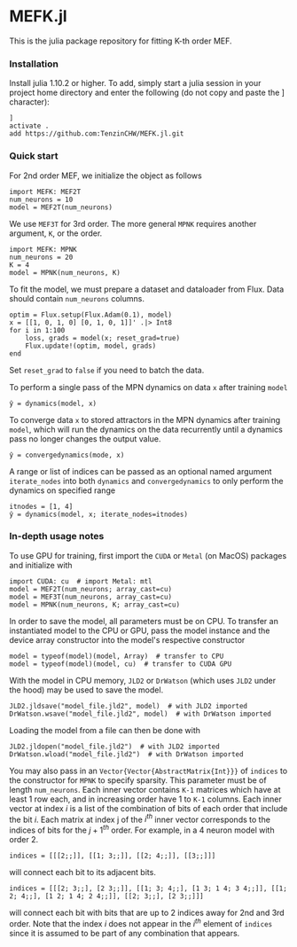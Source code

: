 # MEFK.jl

This is the julia package repository for fitting K-th order MEF.


### Installation
Install julia 1.10.2 or higher.
To add, simply start a julia session in your project home directory and enter the following (do not copy and paste the ] character):
```
]
activate .
add https://github.com:TenzinCHW/MEFK.jl.git
```


### Quick start
For 2nd order MEF, we initialize the object as follows
```
import MEFK: MEF2T
num_neurons = 10
model = MEF2T(num_neurons)
```

We use `MEF3T` for 3rd order. The more general `MPNK` requires another argument, `K`, or the order.
```
import MEFK: MPNK
num_neurons = 20
K = 4
model = MPNK(num_neurons, K)
```

To fit the model, we must prepare a dataset and dataloader from Flux. Data should contain `num_neurons` columns.
```
optim = Flux.setup(Flux.Adam(0.1), model)
x = [[1, 0, 1, 0] [0, 1, 0, 1]]' .|> Int8
for i in 1:100
    loss, grads = model(x; reset_grad=true)
    Flux.update!(optim, model, grads)
end
```
Set `reset_grad` to `false` if you need to batch the data.

To perform a single pass of the MPN dynamics on data `x` after training `model`
```
ŷ = dynamics(model, x)
```
To converge data `x` to stored attractors in the MPN dynamics after training `model`, which will run the dynamics on the data recurrently until a dynamics pass no longer changes the output value.
```
ŷ = convergedynamics(mode, x)
```

A range or list of indices can be passed as an optional named argument `iterate_nodes` into both `dynamics` and `convergedynamics` to only perform the dynamics on specified range
```
itnodes = [1, 4]
ŷ = dynamics(model, x; iterate_nodes=itnodes)
```

### In-depth usage notes
To use GPU for training, first import the `CUDA` or `Metal` (on MacOS) packages and initialize with 
```
import CUDA: cu  # import Metal: mtl
model = MEF2T(num_neurons; array_cast=cu)
model = MEF3T(num_neurons, array_cast=cu)
model = MPNK(num_neurons, K; array_cast=cu)
```

In order to save the model, all parameters must be on CPU. To transfer an instantiated model to the CPU or GPU, pass the model instance and the device array constructor into the model's respective constructor
```
model = typeof(model)(model, Array)  # transfer to CPU
model = typeof(model)(model, cu)  # transfer to CUDA GPU
```

With the model in CPU memory, `JLD2` or `DrWatson` (which uses `JLD2` under the hood) may be used to save the model.
```
JLD2.jldsave("model_file.jld2", model)  # with JLD2 imported
DrWatson.wsave("model_file.jld2", model)  # with DrWatson imported
```
Loading the model from a file can then be done with
```
JLD2.jldopen("model_file.jld2")  # with JLD2 imported
DrWatson.wload("model_file.jld2")  # with DrWatson imported
```

You may also pass in an `Vector{Vector{AbstractMatrix{Int}}}` of `indices` to the constructor for `MPNK` to specify sparsity.
This parameter must be of length `num_neurons`. Each inner vector contains `K-1` matrices which have at least 1 row each, and in increasing order have 1 to `K-1` columns.
Each inner vector at index $i$ is a list of the combination of bits of each order that include the bit $i$.
Each matrix at index j of the $i^{th}$ inner vector corresponds to the indices of bits for the $j+1^{th}$ order.
For example, in a 4 neuron model with order 2.
```
indices = [[[2;;]], [[1; 3;;]], [[2; 4;;]], [[3;;]]]
```
will connect each bit to its adjacent bits.

```
indices = [[[2; 3;;], [2 3;;]], [[1; 3; 4;;], [1 3; 1 4; 3 4;;]], [[1; 2; 4;;], [1 2; 1 4; 2 4;;]], [[2; 3;;], [2 3;;]]]
```
will connect each bit with bits that are up to 2 indices away for 2nd and 3rd order.
Note that the index $i$ does not appear in the $i^{th}$ element of `indices` since it is assumed to be part of any combination that appears.
